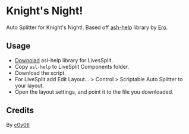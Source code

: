 # Knight's Night!
Auto Splitter for Knight's Night!. Based off [ash-help](https://github.com/just-ero/asl-help) library by [Ero](https://github.com/just-ero).
## Usage
* [Downolad](https://github.com/just-ero/asl-help/raw/main/lib/asl-help) asl-help library for LivesSplit.
* Copy `asl-help` to LiveSplit Components folder.
* Download the script.
* For LiveSplit add Edit Layout... > Control > Scriptable Auto Splitter to your layout.
* Open the layout settings, and point it to the file you downloaded.
## Credits
By [c0y0tl](https://www.twitch.tv/c0y0tl)
